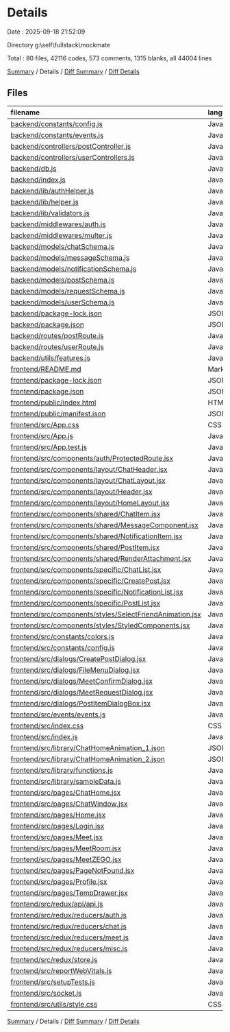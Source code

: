 # Details

Date : 2025-09-18 21:52:09

Directory g:\\self\\fullstack\\mockmate

Total : 80 files,  42116 codes, 573 comments, 1315 blanks, all 44004 lines

[Summary](results.md) / Details / [Diff Summary](diff.md) / [Diff Details](diff-details.md)

## Files
| filename | language | code | comment | blank | total |
| :--- | :--- | ---: | ---: | ---: | ---: |
| [backend/constants/config.js](/backend/constants/config.js) | JavaScript | 8 | 1 | 4 | 13 |
| [backend/constants/events.js](/backend/constants/events.js) | JavaScript | 3 | 0 | 2 | 5 |
| [backend/controllers/postController.js](/backend/controllers/postController.js) | JavaScript | 220 | 10 | 45 | 275 |
| [backend/controllers/userControllers.js](/backend/controllers/userControllers.js) | JavaScript | 588 | 90 | 131 | 809 |
| [backend/db.js](/backend/db.js) | JavaScript | 11 | 0 | 3 | 14 |
| [backend/index.js](/backend/index.js) | JavaScript | 109 | 35 | 65 | 209 |
| [backend/lib/authHelper.js](/backend/lib/authHelper.js) | JavaScript | 18 | 0 | 5 | 23 |
| [backend/lib/helper.js](/backend/lib/helper.js) | JavaScript | 8 | 0 | 7 | 15 |
| [backend/lib/validators.js](/backend/lib/validators.js) | JavaScript | 33 | 0 | 12 | 45 |
| [backend/middlewares/auth.js](/backend/middlewares/auth.js) | JavaScript | 49 | 2 | 18 | 69 |
| [backend/middlewares/multer.js](/backend/middlewares/multer.js) | JavaScript | 9 | 1 | 8 | 18 |
| [backend/models/chatSchema.js](/backend/models/chatSchema.js) | JavaScript | 14 | 0 | 4 | 18 |
| [backend/models/messageSchema.js](/backend/models/messageSchema.js) | JavaScript | 29 | 0 | 4 | 33 |
| [backend/models/notificationSchema.js](/backend/models/notificationSchema.js) | JavaScript | 27 | 0 | 3 | 30 |
| [backend/models/postSchema.js](/backend/models/postSchema.js) | JavaScript | 29 | 0 | 4 | 33 |
| [backend/models/requestSchema.js](/backend/models/requestSchema.js) | JavaScript | 19 | 0 | 3 | 22 |
| [backend/models/userSchema.js](/backend/models/userSchema.js) | JavaScript | 45 | 1 | 4 | 50 |
| [backend/package-lock.json](/backend/package-lock.json) | JSON | 4,029 | 0 | 1 | 4,030 |
| [backend/package.json](/backend/package.json) | JSON | 29 | 0 | 1 | 30 |
| [backend/routes/postRoute.js](/backend/routes/postRoute.js) | JavaScript | 12 | 3 | 12 | 27 |
| [backend/routes/userRoute.js](/backend/routes/userRoute.js) | JavaScript | 20 | 8 | 28 | 56 |
| [backend/utils/features.js](/backend/utils/features.js) | JavaScript | 34 | 1 | 19 | 54 |
| [frontend/README.md](/frontend/README.md) | Markdown | 38 | 0 | 33 | 71 |
| [frontend/package-lock.json](/frontend/package-lock.json) | JSON | 32,838 | 0 | 1 | 32,839 |
| [frontend/package.json](/frontend/package.json) | JSON | 55 | 0 | 1 | 56 |
| [frontend/public/index.html](/frontend/public/index.html) | HTML | 25 | 23 | 3 | 51 |
| [frontend/public/manifest.json](/frontend/public/manifest.json) | JSON | 25 | 0 | 1 | 26 |
| [frontend/src/App.css](/frontend/src/App.css) | CSS | 97 | 4 | 21 | 122 |
| [frontend/src/App.js](/frontend/src/App.js) | JavaScript | 80 | 4 | 27 | 111 |
| [frontend/src/App.test.js](/frontend/src/App.test.js) | JavaScript | 7 | 0 | 2 | 9 |
| [frontend/src/components/auth/ProtectedRoute.jsx](/frontend/src/components/auth/ProtectedRoute.jsx) | JavaScript | 9 | 12 | 14 | 35 |
| [frontend/src/components/layout/ChatHeader.jsx](/frontend/src/components/layout/ChatHeader.jsx) | JavaScript | 186 | 17 | 41 | 244 |
| [frontend/src/components/layout/ChatLayout.jsx](/frontend/src/components/layout/ChatLayout.jsx) | JavaScript | 135 | 2 | 24 | 161 |
| [frontend/src/components/layout/Header.jsx](/frontend/src/components/layout/Header.jsx) | JavaScript | 256 | 28 | 51 | 335 |
| [frontend/src/components/layout/HomeLayout.jsx](/frontend/src/components/layout/HomeLayout.jsx) | JavaScript | 9 | 0 | 3 | 12 |
| [frontend/src/components/shared/ChatItem.jsx](/frontend/src/components/shared/ChatItem.jsx) | JavaScript | 104 | 4 | 23 | 131 |
| [frontend/src/components/shared/MessageComponent.jsx](/frontend/src/components/shared/MessageComponent.jsx) | JavaScript | 64 | 2 | 15 | 81 |
| [frontend/src/components/shared/NotificationItem.jsx](/frontend/src/components/shared/NotificationItem.jsx) | JavaScript | 145 | 10 | 34 | 189 |
| [frontend/src/components/shared/PostItem.jsx](/frontend/src/components/shared/PostItem.jsx) | JavaScript | 105 | 38 | 35 | 178 |
| [frontend/src/components/shared/RenderAttachment.jsx](/frontend/src/components/shared/RenderAttachment.jsx) | JavaScript | 36 | 1 | 6 | 43 |
| [frontend/src/components/specific/ChatList.jsx](/frontend/src/components/specific/ChatList.jsx) | JavaScript | 54 | 6 | 13 | 73 |
| [frontend/src/components/specific/CreatePost.jsx](/frontend/src/components/specific/CreatePost.jsx) | JavaScript | 161 | 5 | 36 | 202 |
| [frontend/src/components/specific/NotificationList.jsx](/frontend/src/components/specific/NotificationList.jsx) | JavaScript | 63 | 2 | 16 | 81 |
| [frontend/src/components/specific/PostList.jsx](/frontend/src/components/specific/PostList.jsx) | JavaScript | 77 | 6 | 23 | 106 |
| [frontend/src/components/styles/SelectFriendAnimation.jsx](/frontend/src/components/styles/SelectFriendAnimation.jsx) | JavaScript | 27 | 0 | 5 | 32 |
| [frontend/src/components/styles/StyledComponents.jsx](/frontend/src/components/styles/StyledComponents.jsx) | JavaScript | 12 | 0 | 5 | 17 |
| [frontend/src/constants/colors.js](/frontend/src/constants/colors.js) | JavaScript | 10 | 0 | 3 | 13 |
| [frontend/src/constants/config.js](/frontend/src/constants/config.js) | JavaScript | 1 | 0 | 2 | 3 |
| [frontend/src/dialogs/CreatePostDialog.jsx](/frontend/src/dialogs/CreatePostDialog.jsx) | JavaScript | 25 | 0 | 7 | 32 |
| [frontend/src/dialogs/FileMenuDialog.jsx](/frontend/src/dialogs/FileMenuDialog.jsx) | JavaScript | 119 | 2 | 25 | 146 |
| [frontend/src/dialogs/MeetConfirmDialog.jsx](/frontend/src/dialogs/MeetConfirmDialog.jsx) | JavaScript | 92 | 2 | 25 | 119 |
| [frontend/src/dialogs/MeetRequestDialog.jsx](/frontend/src/dialogs/MeetRequestDialog.jsx) | JavaScript | 70 | 8 | 24 | 102 |
| [frontend/src/dialogs/PostItemDialogBox.jsx](/frontend/src/dialogs/PostItemDialogBox.jsx) | JavaScript | 238 | 38 | 61 | 337 |
| [frontend/src/events/events.js](/frontend/src/events/events.js) | JavaScript | 6 | 0 | 5 | 11 |
| [frontend/src/index.css](/frontend/src/index.css) | CSS | 0 | 0 | 1 | 1 |
| [frontend/src/index.js](/frontend/src/index.js) | JavaScript | 14 | 5 | 7 | 26 |
| [frontend/src/library/ChatHomeAnimation_1.json](/frontend/src/library/ChatHomeAnimation_1.json) | JSON | 1 | 0 | 0 | 1 |
| [frontend/src/library/ChatHomeAnimation_2.json](/frontend/src/library/ChatHomeAnimation_2.json) | JSON | 1 | 0 | 0 | 1 |
| [frontend/src/library/functions.js](/frontend/src/library/functions.js) | JavaScript | 103 | 3 | 34 | 140 |
| [frontend/src/library/sampleData.js](/frontend/src/library/sampleData.js) | JavaScript | 372 | 1 | 10 | 383 |
| [frontend/src/pages/ChatHome.jsx](/frontend/src/pages/ChatHome.jsx) | JavaScript | 22 | 5 | 8 | 35 |
| [frontend/src/pages/ChatWindow.jsx](/frontend/src/pages/ChatWindow.jsx) | JavaScript | 218 | 77 | 97 | 392 |
| [frontend/src/pages/Home.jsx](/frontend/src/pages/Home.jsx) | JavaScript | 97 | 20 | 26 | 143 |
| [frontend/src/pages/Login.jsx](/frontend/src/pages/Login.jsx) | JavaScript | 257 | 30 | 36 | 323 |
| [frontend/src/pages/Meet.jsx](/frontend/src/pages/Meet.jsx) | JavaScript | 7 | 0 | 4 | 11 |
| [frontend/src/pages/MeetRoom.jsx](/frontend/src/pages/MeetRoom.jsx) | JavaScript | 10 | 0 | 6 | 16 |
| [frontend/src/pages/MeetZEGO.jsx](/frontend/src/pages/MeetZEGO.jsx) | JavaScript | 46 | 0 | 12 | 58 |
| [frontend/src/pages/PageNotFound.jsx](/frontend/src/pages/PageNotFound.jsx) | JavaScript | 9 | 0 | 5 | 14 |
| [frontend/src/pages/Profile.jsx](/frontend/src/pages/Profile.jsx) | JavaScript | 199 | 9 | 29 | 237 |
| [frontend/src/pages/TempDrawer.jsx](/frontend/src/pages/TempDrawer.jsx) | JavaScript | 22 | 0 | 5 | 27 |
| [frontend/src/redux/api/api.js](/frontend/src/redux/api/api.js) | JavaScript | 30 | 0 | 11 | 41 |
| [frontend/src/redux/reducers/auth.js](/frontend/src/redux/reducers/auth.js) | JavaScript | 22 | 0 | 6 | 28 |
| [frontend/src/redux/reducers/chat.js](/frontend/src/redux/reducers/chat.js) | JavaScript | 25 | 2 | 4 | 31 |
| [frontend/src/redux/reducers/meet.js](/frontend/src/redux/reducers/meet.js) | JavaScript | 39 | 0 | 6 | 45 |
| [frontend/src/redux/reducers/misc.js](/frontend/src/redux/reducers/misc.js) | JavaScript | 42 | 22 | 10 | 74 |
| [frontend/src/redux/store.js](/frontend/src/redux/store.js) | JavaScript | 14 | 0 | 3 | 17 |
| [frontend/src/reportWebVitals.js](/frontend/src/reportWebVitals.js) | JavaScript | 12 | 0 | 2 | 14 |
| [frontend/src/setupTests.js](/frontend/src/setupTests.js) | JavaScript | 1 | 4 | 1 | 6 |
| [frontend/src/socket.js](/frontend/src/socket.js) | JavaScript | 16 | 0 | 11 | 27 |
| [frontend/src/utils/style.css](/frontend/src/utils/style.css) | CSS | 25 | 29 | 13 | 67 |

[Summary](results.md) / Details / [Diff Summary](diff.md) / [Diff Details](diff-details.md)